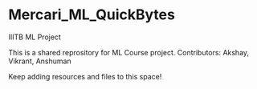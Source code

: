 # Mercari_ML_QuickBytes
IIITB ML Project

This is a shared reprository for ML Course project.
Contributors: Akshay, Vikrant, Anshuman

Keep adding resources and files to this space!
